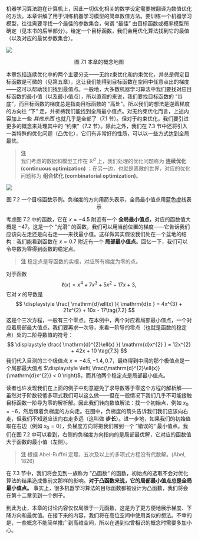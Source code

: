 
机器学习算法跑在计算机上，因此一切优化相关的数学设定需要被翻译为数值优化的方法。本章讲解了用于训练机器学习模型的简单数值方法。要训练一个机器学习模型，往往需要寻找一个最佳的参数集合，何谓 “最佳” 由目标函数或概率模型所确定（见本书的后半部分）。给定一个目标函数，我们会用优化算法找到它的最值（以及对应的最优参数集合）。

![](Pasted%20image%2020250625153238.png)
<center>图 7.1 本章的概念地图</center>

本章包括连续优化中的两个主要分支——无约z束优化和约束优化，并总是假定目标函数是可微的（见第五章），这让我们能得到目标函数在空间中任意点出的梯度——这可以帮助我们找到最值点。一般地，大多数机器学习算法中我们要找对应目标函数的最小值（以及最小值点），所以直观的来说，我们要找目标函数的 “谷底”，而目标函数的梯度总是指向目标函数的 “高处”。所以我们的想法是逆着梯度的方向往 “下” 走，并祈祷我们能找到全局最小值点。对无约束优化而言，上述内容加上一些 *其他东西* 也就几乎是全部了（7.1 节）。但对于约束优化，我们要引进更多的概念来处理其中的 “约束”（7.2 节）。除此之外，我们在 7.3 节中还将引入一类特殊的优化问题（凸优化），它们有非常好的性质，可以以一些方式达到全局最优。

> **注**  
> 我们考虑的数据和模型工作在 $\mathbb{R}^{d}$ 上，我们处理的优化问题称为 **连续优化 (continuous optimization)** ；在另一边，也就是离散的世界，对应的优化问题称为 **组合优化 (combinatorial optimization)**。

![](Pasted%20image%2020250625151536.png)
<center>图 7.2 一个目标函数示例。负梯度的方向用箭头表示，全局最小值点用蓝色虚线表示</center>

考虑图 7.2 中的函数，它在 $x = -4.5$ 附近有一个 **全局最小值点**，对应的函数值大概是 $-47$。这是一个 “光滑“ 的函数，我们可以用当前位置的梯度——它告诉我们应该向左走还是向右走——来找最小值。这样做其实假设我们处在一个盆地的结构：我们能看到函数在 $x = 0.7$ 附近有一个 **局部最小值点**。回忆一下，我们可以令导数为零得到函数的稳定点。

> **注**
> 稳定点是导函数的实根，对应所有梯度为零的点。

对于函数
$$
\ell(x) = x^{4} + 7x^{3} + 5x^{2} - 17x + 3, \tag{7.1}
$$
它对 $x$ 的导数是
$$
\displaystyle \frac{ \mathrm{d}\ell(x) }{ \mathrm{d}x } = 4x^{3} + 21x^{2} + 10x - 17\tag{7.2}
$$
这是个三次方程，一般有三个零点。在本例中，两个对应着局部最小值点，一个对应着局部最大值点。我们要再求一次导，来看一阶导的零点（也就是函数的稳定点）处的二阶导数值的符号：
$$
\displaystyle \frac{ \mathrm{d}^{2}\ell(x) }{ \mathrm{d}x^{2} } = 12x^{2} + 42x + 10 \tag{7.3}
$$
我们代入目测的三个极值点 $x = -4.5, -1.4, 0.7$，最终得到中间的那个极值点是一个局部最大值点 $\displaystyle \left( \frac{\mathrm{d}^{2}\ell(x)}{\mathrm{d}x^{2}} < 0 \right)$，而其他两个稳定点是局部最小值点。

读者也许发现我们在上面的例子中刻意避免了求导数等于零这个方程的解析解——虽然对于阶数较低多项式我们可以这么做——但在一般情况下我们几乎不可能接触目标函数一阶导为零的解析解。因此我们转向数值解法：找一个初始点，例如 $x_{0} = -6$，然后跟着负梯度的方向走。在图中，负梯度的箭头告诉我们我们应该向右走，但我们不知道应该向右走多远（这叫做 **步长**）。进一步地，如果我们的初始值取在右边（例如 $x_{0} = 0$），负梯度方向将把我们带到一个 ”错误的“ 最小值点。我们在图 7.2 中可以看到，右侧的负梯度方向指向的是局部最优解，它对应的函数值大于函数的最小值（左侧）。

> **注**
> 根据 Abel-Ruffni 定理，五次及以上的多项式方程没有代数解。(Abel, 1826)

在 7.3 节中，我们将会见到一族称为 ”凸函数“ 的函数，初始点的选取不会对优化算法的结果造成像前文那样的影响。**对于凸函数来说，它的局部最小值点总是全局最小值点。** 事实上，很多机器学习算法的目标函数都被设计为凸函数，我们将会在第十二章见到一个例子。

到此为止，本章的讨论内容仅仅局限于一元函数，这是为了更方便地展示梯度、下降方向和最优值。在接下来的内容，我们将在高位空间中使用类似的想法。不幸的是，一些概念不能简单推广到高维空间，所以在遇到似曾相识的概念时需要多加小心。


